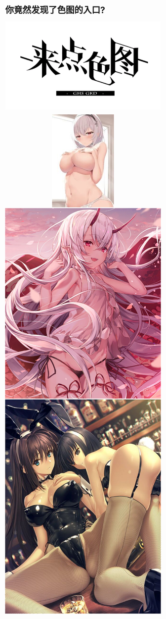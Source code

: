 # 你竟然发现了色图的入口?

<center>

[![](files/来点色图.PNG)](https://jjaa22.com)

![](files/1.JPG)
![](files/2.JPG)
![](files/3.JPG)

</center>